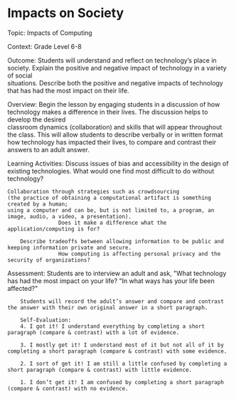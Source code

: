 # Impacts on Society
Topic: Impacts of Computing

Context: Grade Level 6-8

Outcome: 
        Students will understand and reflect on technology’s place in society. Explain the positive and negative impact of technology in a variety of social   
        situations. Describe both the positive and negative impacts of technology that has had the most impact on their life.

Overview: 
        Begin the lesson by engaging students in a discussion of how technology makes a difference in their lives. The discussion helps to develop the desired   
        classroom dynamics (collaboration) and skills that will appear throughout the class. This will allow students to describe verbally or in written format how 
        technology has impacted their lives, to compare and contrast their answers to an adult answer. 

Learning Activities: 
        Discuss issues of bias and accessibility in the design of existing technologies. 
	  	       What would one find most difficult to do without technology?

	Collaboration through strategies such as crowdsourcing 
	(the practice of obtaining a computational artifact is something created by a human;
	using a computer and can be, but is not limited to, a program, an image, audio, a video, a presentation). 
	                Does it make a difference what the application/computing is for?

        Describe tradeoffs between allowing information to be public and keeping information private and secure. 
	                How computing is affecting personal privacy and the security of organizations?

Assessment:
	Students are to interview an adult and ask,
	"What technology has had the most impact on your life? 
	"In what ways has your life been affected?" 

        Students will record the adult’s answer and compare and contrast the answer with their own original answer in a short paragraph.
	
        Self-Evaluation:
        4. I got it! I understand everything by completing a short paragraph (compare & contrast) with a lot of evidence. 

        3. I mostly get it! I understand most of it but not all of it by completing a short paragraph (compare & contrast) with some evidence. 

        2. I sort of get it! I am still a little confused by completing a short paragraph (compare & contrast) with little evidence. 

        1. I don’t get it! I am confused by completing a short paragraph (compare & contrast) with no evidence. 
